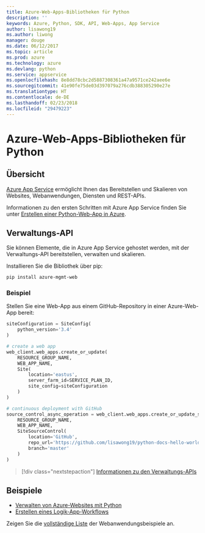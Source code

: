 ```yaml
---
title: Azure-Web-Apps-Bibliotheken für Python
description: ''
keywords: Azure, Python, SDK, API, Web-Apps, App Service
author: lisawong19
ms.author: liwong
manager: douge
ms.date: 06/12/2017
ms.topic: article
ms.prod: azure
ms.technology: azure
ms.devlang: python
ms.service: appservice
ms.openlocfilehash: 8e8dd78cbc2d5887308361a47a9571ce242aee6e
ms.sourcegitcommit: 41e90fe75de03d397079a276cdb388305290e27e
ms.translationtype: HT
ms.contentlocale: de-DE
ms.lasthandoff: 02/23/2018
ms.locfileid: "29479223"
---
```

# <a name="azure-web-apps-libraries-for-python"></a>Azure-Web-Apps-Bibliotheken für Python

## <a name="overview"></a>Übersicht

[Azure App Service](/azure/app-service) ermöglicht Ihnen das Bereitstellen und Skalieren von Websites, Webanwendungen, Diensten und REST-APIs.

Informationen zu den ersten Schritten mit Azure App Service finden Sie unter [Erstellen einer Python-Web-App in Azure](/azure/app-service-web/app-service-web-get-started-python).

## <a name="management-api"></a>Verwaltungs-API

Sie können Elemente, die in Azure App Service gehostet werden, mit der Verwaltungs-API bereitstellen, verwalten und skalieren.

Installieren Sie die Bibliothek über pip:

```bash
pip install azure-mgmt-web
```

### <a name="example"></a>Beispiel

Stellen Sie eine Web-App aus einem GitHub-Repository in einer Azure-Web-App bereit:

```python
siteConfiguration = SiteConfig(
    python_version='3.4'
)

# create a web app
web_client.web_apps.create_or_update(
    RESOURCE_GROUP_NAME,
    WEB_APP_NAME,
    Site(
        location='eastus',
        server_farm_id=SERVICE_PLAN_ID,
        site_config=siteConfiguration
    )
)

# continuous deployment with GitHub
source_control_async_operation = web_client.web_apps.create_or_update_source_control(
    RESOURCE_GROUP_NAME,
    WEB_APP_NAME,
    SiteSourceControl(
        location='GitHub',
        repo_url='https://github.com/lisawong19/python-docs-hello-world',
        branch='master'
    )
)
```
> [!div class="nextstepaction"]
> [Informationen zu den Verwaltungs-APIs](/python/api/overview/azure/webapps/management)

## <a name="samples"></a>Beispiele 

* [Verwalten von Azure-Websites mit Python][1]
* [Erstellen eines Logik-App-Workflows][2]
 
Zeigen Sie die [vollständige Liste](https://azure.microsoft.com/en-us/resources/samples/?platform=python&term=web-app) der Webanwendungsbeispiele an.

[1]: https://azure.microsoft.com/resources/samples/app-service-web-python-manage
[2]: ../docs-ref-conceptual/python-sdk-azure-samples-logic-app-workflow.md